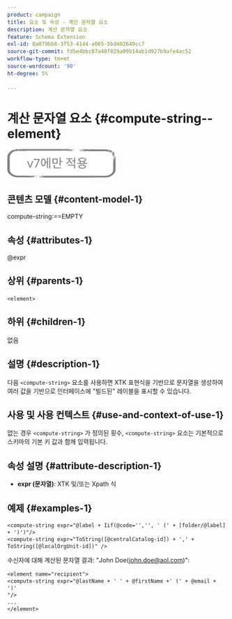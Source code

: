 ```yaml
---
product: campaign
title: 요소 및 속성 - 계산 문자열 요소
description: 계산 문자열 요소
feature: Schema Extension
exl-id: 8a079bb8-3f53-4144-a065-5bd402649cc7
source-git-commit: fd5e4bbc87a48f029a09b14ab1d927b9afe4ac52
workflow-type: tm+mt
source-wordcount: '90'
ht-degree: 5%

---
```


# 계산 문자열 요소 {#compute-string--element}

![](../../../assets/v7-only.svg)

## 콘텐츠 모델 {#content-model-1}

compute-string:==EMPTY

## 속성 {#attributes-1}

@expr

## 상위 {#parents-1}

`<element>`

## 하위 {#children-1}

없음

## 설명 {#description-1}

다음 `<compute-string>` 요소를 사용하면 XTK 표현식을 기반으로 문자열을 생성하여 여러 값을 기반으로 인터페이스에 &quot;빌드된&quot; 레이블을 표시할 수 있습니다.

## 사용 및 사용 컨텍스트 {#use-and-context-of-use-1}

없는 경우 `<compute-string>` 가 정의된 횟수, `<compute-string>` 요소는 기본적으로 스키마의 기본 키 값과 함께 입력됩니다.

## 속성 설명 {#attribute-description-1}

* **expr (문자열)**: XTK 및/또는 Xpath 식

## 예제 {#examples-1}

```
<compute-string expr="@label + Iif(@code='','', ' (' + [folder/@label] + ')')"/>  
<compute-string expr="ToString([@centralCatalog-id]) + ',' + ToString([@localOrgUnit-id])" />
```

수신자에 대해 계산된 문자열 결과: &quot;John Doe(john.doe@aol.com)&quot;:

```
<element name="recipient">
<compute-string expr="@lastName + ' ' + @firstName +' (' + @email + ')'
"/>
...
</element>
```
